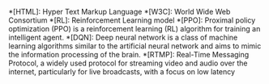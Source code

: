*[HTML]: Hyper Text Markup Language
*[W3C]: World Wide Web Consortium
*[RL]: Reinforcement Learning model
*[PPO]: Proximal policy optimization (PPO) is a reinforcement learning (RL) algorithm for training an intelligent agent.
*[DQN]: Deep neural network is a class of machine learning algorithms similar to the artificial neural network and aims to mimic the information processing of the brain.
*[RTMP]: Real-Time Messaging Protocol, a widely used protocol for streaming video and audio over the internet, particularly for live broadcasts, with a focus on low latency